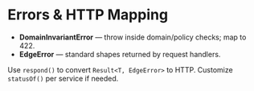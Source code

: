 # Errors & HTTP Mapping

- **DomainInvariantError** — throw inside domain/policy checks; map to 422.
- **EdgeError** — standard shapes returned by request handlers.

Use `respond()` to convert `Result<T, EdgeError>` to HTTP.
Customize `statusOf()` per service if needed.
